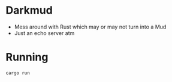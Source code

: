 # Darkmud

* Mess around with Rust which may or may not turn into a Mud
* Just an echo server atm

# Running

 ``cargo run``
